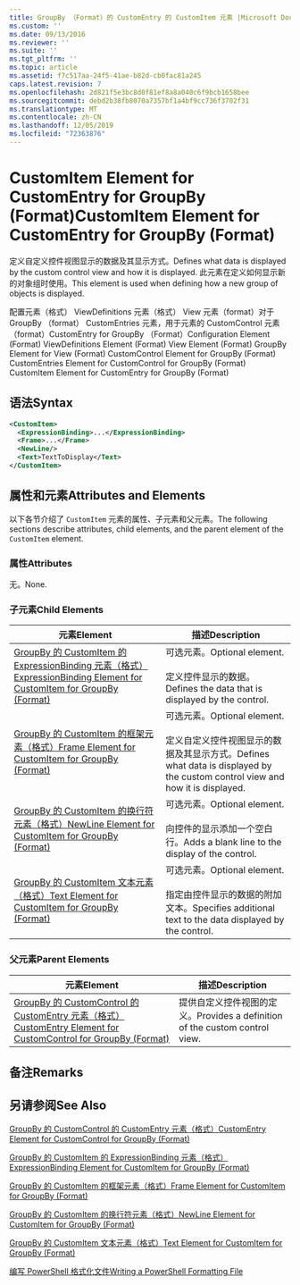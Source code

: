 ```yaml
---
title: GroupBy （Format）的 CustomEntry 的 CustomItem 元素 |Microsoft Docs
ms.custom: ''
ms.date: 09/13/2016
ms.reviewer: ''
ms.suite: ''
ms.tgt_pltfrm: ''
ms.topic: article
ms.assetid: f7c517aa-24f5-41ae-b82d-cb0fac81a245
caps.latest.revision: 7
ms.openlocfilehash: 2d821f5e3bc8d0f81ef8a8a040c6f9bcb1658bee
ms.sourcegitcommit: debd2b38fb8070a7357bf1a4bf9cc736f3702f31
ms.translationtype: MT
ms.contentlocale: zh-CN
ms.lasthandoff: 12/05/2019
ms.locfileid: "72363876"
---
```

# <a name="customitem-element-for-customentry-for-groupby-format"></a><span data-ttu-id="d55f3-102">CustomItem Element for CustomEntry for GroupBy (Format)</span><span class="sxs-lookup"><span data-stu-id="d55f3-102">CustomItem Element for CustomEntry for GroupBy (Format)</span></span>

<span data-ttu-id="d55f3-103">定义自定义控件视图显示的数据及其显示方式。</span><span class="sxs-lookup"><span data-stu-id="d55f3-103">Defines what data is displayed by the custom control view and how it is displayed.</span></span> <span data-ttu-id="d55f3-104">此元素在定义如何显示新的对象组时使用。</span><span class="sxs-lookup"><span data-stu-id="d55f3-104">This element is used when defining how a new group of objects is displayed.</span></span>

<span data-ttu-id="d55f3-105">配置元素（格式） ViewDefinitions 元素（格式） View 元素（format）对于 GroupBy （format） CustomEntries 元素，用于元素的 CustomControl 元素（format）CustomEntry for GroupBy （Format）</span><span class="sxs-lookup"><span data-stu-id="d55f3-105">Configuration Element (Format) ViewDefinitions Element (Format) View Element (Format) GroupBy Element for View (Format) CustomControl Element for GroupBy (Format) CustomEntries Element for CustomControl for GroupBy (Format) CustomItem Element for CustomEntry for GroupBy (Format)</span></span>

## <a name="syntax"></a><span data-ttu-id="d55f3-106">语法</span><span class="sxs-lookup"><span data-stu-id="d55f3-106">Syntax</span></span>

```xml
<CustomItem>
  <ExpressionBinding>...</ExpressionBinding>
  <Frame>...</Frame>
  <NewLine/>
  <Text>TextToDisplay</Text>
</CustomItem>
```

## <a name="attributes-and-elements"></a><span data-ttu-id="d55f3-107">属性和元素</span><span class="sxs-lookup"><span data-stu-id="d55f3-107">Attributes and Elements</span></span>

<span data-ttu-id="d55f3-108">以下各节介绍了 `CustomItem` 元素的属性、子元素和父元素。</span><span class="sxs-lookup"><span data-stu-id="d55f3-108">The following sections describe attributes, child elements, and the parent element of the `CustomItem` element.</span></span>

### <a name="attributes"></a><span data-ttu-id="d55f3-109">属性</span><span class="sxs-lookup"><span data-stu-id="d55f3-109">Attributes</span></span>

<span data-ttu-id="d55f3-110">无。</span><span class="sxs-lookup"><span data-stu-id="d55f3-110">None.</span></span>

### <a name="child-elements"></a><span data-ttu-id="d55f3-111">子元素</span><span class="sxs-lookup"><span data-stu-id="d55f3-111">Child Elements</span></span>

|<span data-ttu-id="d55f3-112">元素</span><span class="sxs-lookup"><span data-stu-id="d55f3-112">Element</span></span>|<span data-ttu-id="d55f3-113">描述</span><span class="sxs-lookup"><span data-stu-id="d55f3-113">Description</span></span>|
|-------------|-----------------|
|[<span data-ttu-id="d55f3-114">GroupBy 的 CustomItem 的 ExpressionBinding 元素（格式）</span><span class="sxs-lookup"><span data-stu-id="d55f3-114">ExpressionBinding Element for CustomItem for GroupBy (Format)</span></span>](./expressionbinding-element-for-customitem-for-groupby-format.md)|<span data-ttu-id="d55f3-115">可选元素。</span><span class="sxs-lookup"><span data-stu-id="d55f3-115">Optional element.</span></span><br /><br /> <span data-ttu-id="d55f3-116">定义控件显示的数据。</span><span class="sxs-lookup"><span data-stu-id="d55f3-116">Defines the data that is displayed by the control.</span></span>|
|[<span data-ttu-id="d55f3-117">GroupBy 的 CustomItem 的框架元素（格式）</span><span class="sxs-lookup"><span data-stu-id="d55f3-117">Frame Element for CustomItem for GroupBy (Format)</span></span>](./frame-element-for-customitem-for-groupby-format.md)|<span data-ttu-id="d55f3-118">可选元素。</span><span class="sxs-lookup"><span data-stu-id="d55f3-118">Optional element.</span></span><br /><br /> <span data-ttu-id="d55f3-119">定义自定义控件视图显示的数据及其显示方式。</span><span class="sxs-lookup"><span data-stu-id="d55f3-119">Defines what data is displayed by the custom control view and how it is displayed.</span></span>|
|[<span data-ttu-id="d55f3-120">GroupBy 的 CustomItem 的换行符元素（格式）</span><span class="sxs-lookup"><span data-stu-id="d55f3-120">NewLine Element for CustomItem for GroupBy (Format)</span></span>](./newline-element-for-customitem-for-groupby-format.md)|<span data-ttu-id="d55f3-121">可选元素。</span><span class="sxs-lookup"><span data-stu-id="d55f3-121">Optional element.</span></span><br /><br /> <span data-ttu-id="d55f3-122">向控件的显示添加一个空白行。</span><span class="sxs-lookup"><span data-stu-id="d55f3-122">Adds a blank line to the display of the control.</span></span>|
|[<span data-ttu-id="d55f3-123">GroupBy 的 CustomItem 文本元素（格式）</span><span class="sxs-lookup"><span data-stu-id="d55f3-123">Text Element for CustomItem for GroupBy (Format)</span></span>](./text-element-for-customitem-for-groupby-format.md)|<span data-ttu-id="d55f3-124">可选元素。</span><span class="sxs-lookup"><span data-stu-id="d55f3-124">Optional element.</span></span><br /><br /> <span data-ttu-id="d55f3-125">指定由控件显示的数据的附加文本。</span><span class="sxs-lookup"><span data-stu-id="d55f3-125">Specifies additional text to the data displayed by the control.</span></span>|

### <a name="parent-elements"></a><span data-ttu-id="d55f3-126">父元素</span><span class="sxs-lookup"><span data-stu-id="d55f3-126">Parent Elements</span></span>

|<span data-ttu-id="d55f3-127">元素</span><span class="sxs-lookup"><span data-stu-id="d55f3-127">Element</span></span>|<span data-ttu-id="d55f3-128">描述</span><span class="sxs-lookup"><span data-stu-id="d55f3-128">Description</span></span>|
|-------------|-----------------|
|[<span data-ttu-id="d55f3-129">GroupBy 的 CustomControl 的 CustomEntry 元素（格式）</span><span class="sxs-lookup"><span data-stu-id="d55f3-129">CustomEntry Element for CustomControl for GroupBy (Format)</span></span>](./customentry-element-for-customcontrol-for-groupby-format.md)|<span data-ttu-id="d55f3-130">提供自定义控件视图的定义。</span><span class="sxs-lookup"><span data-stu-id="d55f3-130">Provides a definition of the custom control view.</span></span>|

## <a name="remarks"></a><span data-ttu-id="d55f3-131">备注</span><span class="sxs-lookup"><span data-stu-id="d55f3-131">Remarks</span></span>

## <a name="see-also"></a><span data-ttu-id="d55f3-132">另请参阅</span><span class="sxs-lookup"><span data-stu-id="d55f3-132">See Also</span></span>

[<span data-ttu-id="d55f3-133">GroupBy 的 CustomControl 的 CustomEntry 元素（格式）</span><span class="sxs-lookup"><span data-stu-id="d55f3-133">CustomEntry Element for CustomControl for GroupBy (Format)</span></span>](./customentry-element-for-customcontrol-for-groupby-format.md)

[<span data-ttu-id="d55f3-134">GroupBy 的 CustomItem 的 ExpressionBinding 元素（格式）</span><span class="sxs-lookup"><span data-stu-id="d55f3-134">ExpressionBinding Element for CustomItem for GroupBy (Format)</span></span>](./expressionbinding-element-for-customitem-for-groupby-format.md)

[<span data-ttu-id="d55f3-135">GroupBy 的 CustomItem 的框架元素（格式）</span><span class="sxs-lookup"><span data-stu-id="d55f3-135">Frame Element for CustomItem for GroupBy (Format)</span></span>](./frame-element-for-customitem-for-groupby-format.md)

[<span data-ttu-id="d55f3-136">GroupBy 的 CustomItem 的换行符元素（格式）</span><span class="sxs-lookup"><span data-stu-id="d55f3-136">NewLine Element for CustomItem for GroupBy (Format)</span></span>](./newline-element-for-customitem-for-groupby-format.md)

[<span data-ttu-id="d55f3-137">GroupBy 的 CustomItem 文本元素（格式）</span><span class="sxs-lookup"><span data-stu-id="d55f3-137">Text Element for CustomItem for GroupBy (Format)</span></span>](./text-element-for-customitem-for-groupby-format.md)

[<span data-ttu-id="d55f3-138">编写 PowerShell 格式化文件</span><span class="sxs-lookup"><span data-stu-id="d55f3-138">Writing a PowerShell Formatting File</span></span>](./writing-a-powershell-formatting-file.md)

